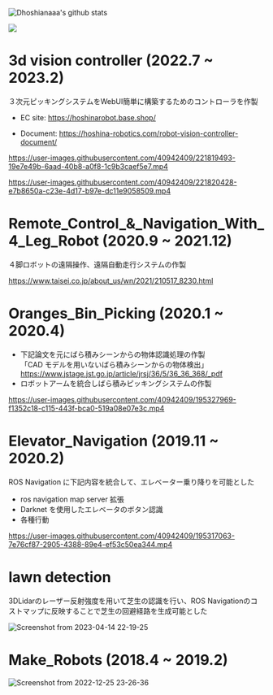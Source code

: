 
![Dhoshianaaa's github stats](https://github-readme-stats.vercel.app/api?username=hoshianaaa&count_private=true&show_icons=true&theme=radical)

![](https://github-profile-summary-cards.vercel.app/api/cards/profile-details?username=hoshianaaa&theme=vue)

<!--
**hoshianaaa/hoshianaaa** is a ✨ _special_ ✨ repository because its `README.md` (this file) appears on your GitHub profile.

Here are some ideas to get you started:

- 🔭 I’m currently working on ...
- 🌱 I’m currently learning ...
- 👯 I’m looking to collaborate on ...
- 🤔 I’m looking for help with ...
- 💬 Ask me about ...
- 📫 How to reach me: ...
- 😄 Pronouns: ...
- ⚡ Fun fact: ...
-->

# 3d vision controller (2022.7 ~ 2023.2)

３次元ピッキングシステムをWebUI簡単に構築するためのコントローラを作製

- EC site: https://hoshinarobot.base.shop/

- Document: https://hoshina-robotics.com/robot-vision-controller-document/


https://user-images.githubusercontent.com/40942409/221819493-19e7e49b-6aad-40b8-a0f8-1c9b3caef5e7.mp4

https://user-images.githubusercontent.com/40942409/221820428-e7b8650a-c23e-4d17-b97e-dc11e9058509.mp4  


# Remote_Control_&_Navigation_With_4_Leg_Robot (2020.9 ~ 2021.12)

４脚ロボットの遠隔操作、遠隔自動走行システムの作製

https://www.taisei.co.jp/about_us/wn/2021/210517_8230.html

# Oranges_Bin_Picking (2020.1 ~ 2020.4)

- 下記論文を元にばら積みシーンからの物体認識処理の作製  
「CAD モデルを用いないばら積みシーンからの物体検出」  
https://www.jstage.jst.go.jp/article/jrsj/36/5/36_36_368/_pdf
- ロボットアームを統合しばら積みピッキングシステムの作製

https://user-images.githubusercontent.com/40942409/195327969-f1352c18-c115-443f-bca0-519a08e07e3c.mp4  

# Elevator_Navigation (2019.11 ~ 2020.2)

ROS Navigation に下記内容を統合して、エレベーター乗り降りを可能とした
- ros navigation map server 拡張
- Darknet を使用したエレベータのボタン認識
- 各種行動

https://user-images.githubusercontent.com/40942409/195317063-7e76cf87-2905-4388-89e4-ef53c50ea344.mp4  

# lawn detection

3DLidarのレーザー反射強度を用いて芝生の認識を行い、ROS Navigationのコストマップに反映することで芝生の回避経路を生成可能とした

![Screenshot from 2023-04-14 22-19-25](https://user-images.githubusercontent.com/40942409/232055393-45b25433-1c32-461f-934f-9b0d14e570ef.png)

# Make_Robots (2018.4 ~ 2019.2)

![Screenshot from 2022-12-25 23-26-36](https://user-images.githubusercontent.com/40942409/209471843-2e2f6aaa-6c83-4b5b-b2bb-4b99f88fd4e7.png)
